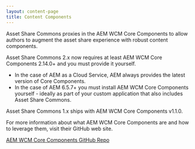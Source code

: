 ```yaml
---
layout: content-page
title: Content Components
---
```


Asset Share Commons proxies in the AEM WCM Core Components to allow authors to augment the asset share experience with robust content components.

Asset Share Commons 2.x now requires at least AEM WCM Core Components 2.14.0+ and you must provide it yourself. 

* In the case of AEM as a Cloud Service, AEM always provides the latest version of Core Components. 
* In the case of  AEM 6.5.7+ you must install AEM WCM Core Components yourself - ideally as part of your custom application that also includes Asset Share Commons.

Asset Share Commons 1.x ships with AEM WCM Core Components v1.1.0.

For more information about what AEM WCM Core Components are and how to leverage them, visit their GitHub web site.

<a href="https://github.com/adobe-marketing-cloud/aem-wcm-core-components" class="button">AEM WCM Core Components GitHub Repo</a>
